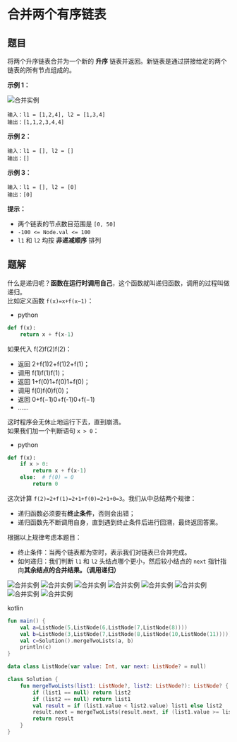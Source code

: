 # 合并两个有序链表

## 题目

将两个升序链表合并为一个新的 **升序** 链表并返回。新链表是通过拼接给定的两个链表的所有节点组成的。

**示例 1：**

![合并实例](merge-two-sorted-lists.jpg)

```text
输入：l1 = [1,2,4], l2 = [1,3,4]
输出：[1,1,2,3,4,4]
```

**示例 2：**

```text
输入：l1 = [], l2 = []
输出：[]
```

**示例 3：**

```text
输入：l1 = [], l2 = [0]
输出：[0]
```

**提示：**

- 两个链表的节点数目范围是 `[0, 50]`
- `-100 <= Node.val <= 100`
- `l1` 和 `l2` 均按 **非递减顺序** 排列

## 题解

什么是递归呢？**函数在运行时调用自己**，这个函数就叫递归函数，调用的过程叫做递归。  
比如定义函数 `f(x)=x+f(x−1)`：

- python

```python
def f(x):
    return x + f(x-1)
```

如果代入 f(2)f(2)f(2)：

- 返回 2+f(1)2+f(1)2+f(1)；
- 调用 f(1)f(1)f(1)；
- 返回 1+f(0)1+f(0)1+f(0)；
- 调用 f(0)f(0)f(0)；
- 返回 0+f(−1)0+f(-1)0+f(−1)
- ......

这时程序会无休止地运行下去，直到崩溃。  
如果我们加一个判断语句 `x > 0`：

- python

```python
def f(x):
    if x > 0:
        return x + f(x-1)
    else:  # f(0) = 0
        return 0
```

这次计算 `f(2)=2+f(1)=2+1+f(0)=2+1+0=3`。我们从中总结两个规律：

- 递归函数必须要有**终止条件**，否则会出错；
- 递归函数先不断调用自身，直到遇到终止条件后进行回溯，最终返回答案。

根据以上规律考虑本题目：

- 终止条件：当两个链表都为空时，表示我们对链表已合并完成。
- 如何递归：我们判断 `l1` 和 `l2` 头结点哪个更小，然后较小结点的 `next` 指针指向**其余结点的合并结果。（调用递归）**

![合并实例](merge-two-sorted-lists-1.jpg)
![合并实例](merge-two-sorted-lists-2.jpg)
![合并实例](merge-two-sorted-lists-3.jpg)
![合并实例](merge-two-sorted-lists-4.jpg)
![合并实例](merge-two-sorted-lists-5.jpg)
![合并实例](merge-two-sorted-lists-6.jpg)
![合并实例](merge-two-sorted-lists-7.jpg)
![合并实例](merge-two-sorted-lists-8.jpg)

kotlin

```kotlin
fun main() {
    val a=ListNode(5,ListNode(6,ListNode(7,ListNode(8))))
    val b=ListNode(3,ListNode(7,ListNode(8,ListNode(10,ListNode(11)))))
    val c=Solution().mergeTwoLists(a, b)
    println(c)
}

data class ListNode(var value: Int, var next: ListNode? = null)

class Solution {
    fun mergeTwoLists(list1: ListNode?, list2: ListNode?): ListNode? {
        if (list1 == null) return list2
        if (list2 == null) return list1
        val result = if (list1.value < list2.value) list1 else list2
        result.next = mergeTwoLists(result.next, if (list1.value >= list2.value) list1 else list2)
        return result
    }
}
```

